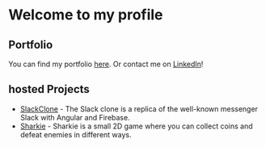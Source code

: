 # Welcome to my profile

## Portfolio
You can find my portfolio [here](https://kevin-wissmer.de).
 Or contact me on [LinkedIn](https://www.linkedin.com/in/kevin-wi%C3%9Fmer-8b78721a9/)!

## hosted Projects
- [SlackClone](https://slackclone.kevin-wissmer.de/login) - The Slack clone is a replica of the well-known messenger Slack with Angular and Firebase.
- [Sharkie](https://sharkie.kevin-wissmer.de/index.html) - Sharkie is a small 2D game where you can collect coins and defeat enemies in different ways.
